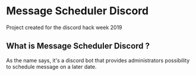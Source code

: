 # Message Scheduler Discord

Project created for the discord hack week 2019

## What is Message Scheduler Discord ?

As the name says, it's a discord bot that provides administrators possibility to schedule message on a later date.
